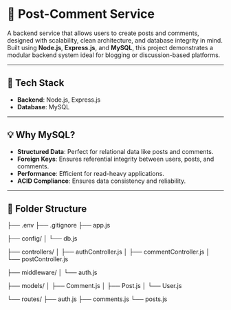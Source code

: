 # 📝 Post-Comment Service

A backend service that allows users to create posts and comments, designed with scalability, clean architecture, and database integrity in mind. Built using **Node.js**, **Express.js**, and **MySQL**, this project demonstrates a modular backend system ideal for blogging or discussion-based platforms.

---

## 🔧 Tech Stack

- **Backend**: Node.js, Express.js
- **Database**: MySQL

---

## 💡 Why MySQL?

- **Structured Data**: Perfect for relational data like posts and comments.
- **Foreign Keys**: Ensures referential integrity between users, posts, and comments.
- **Performance**: Efficient for read-heavy applications.
- **ACID Compliance**: Ensures data consistency and reliability.

---

## 📁 Folder Structure

├── .env
├── .gitignore
├── app.js

├── config/
│   └── db.js

├── controllers/
│   ├── authController.js
│   ├── commentController.js
│   └── postController.js

├── middleware/
│   └── auth.js

├── models/
│   ├── Comment.js
│   ├── Post.js
│   └── User.js

└── routes/
    ├── auth.js
    ├── comments.js
    └── posts.js


